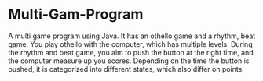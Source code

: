 # Multi-Gam-Program
A multi game program using Java. It has an othello game and a rhythm, beat game. You play othello with the computer, which has multiple levels. During the rhythm and beat game, you aim to push the button at the right time, and the computer measure up you scores. Depending on the time the button is pushed, it is categorized into different states, which also differ on points. 

